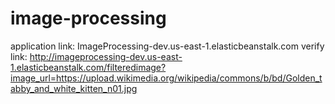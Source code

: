 # image-processing

application link: ImageProcessing-dev.us-east-1.elasticbeanstalk.com
verify link: http://imageprocessing-dev.us-east-1.elasticbeanstalk.com/filteredimage?image_url=https://upload.wikimedia.org/wikipedia/commons/b/bd/Golden_tabby_and_white_kitten_n01.jpg
